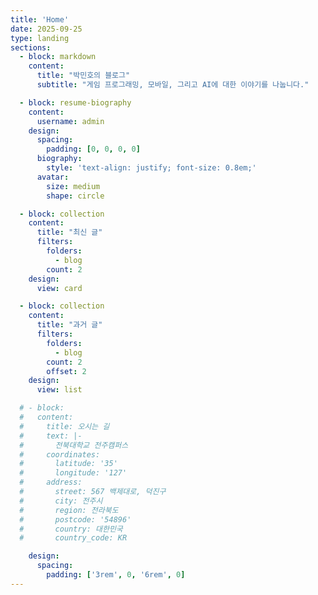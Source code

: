 ```yaml
---
title: 'Home'
date: 2025-09-25
type: landing
sections:
  - block: markdown
    content:
      title: "박민호의 블로그"
      subtitle: "게임 프로그래밍, 모바일, 그리고 AI에 대한 이야기를 나눕니다."

  - block: resume-biography
    content:
      username: admin
    design:
      spacing:
        padding: [0, 0, 0, 0]
      biography:
        style: 'text-align: justify; font-size: 0.8em;'
      avatar:
        size: medium  
        shape: circle 

  - block: collection
    content:
      title: "최신 글"
      filters:
        folders:
          - blog
        count: 2 
    design:
      view: card 

  - block: collection
    content:
      title: "과거 글"
      filters:
        folders:
          - blog
        count: 2 
        offset: 2
    design:
      view: list 

  # - block: 
  #   content:
  #     title: 오시는 길
  #     text: |-
  #       전북대학교 전주캠퍼스
  #     coordinates:
  #       latitude: '35'
  #       longitude: '127'
  #     address:
  #       street: 567 백제대로, 덕진구
  #       city: 전주시
  #       region: 전라북도
  #       postcode: '54896'
  #       country: 대한민국
  #       country_code: KR

    design:
      spacing:
        padding: ['3rem', 0, '6rem', 0]
---
```

